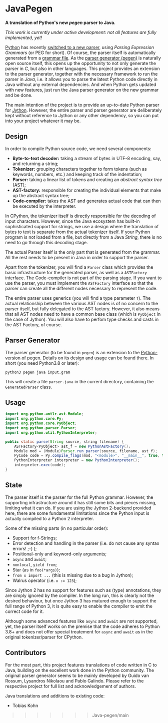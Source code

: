 # JavaPegen

**A translation of Python's new _pegen_ parser to Java.**

_This work is currently under active development: not all features are fully implemented, yet!_

[Python](https://www.python.org/) has recently [switched to a new parser](https://www.python.org/dev/peps/pep-0617/), 
using _Parsing Expression Grammars_ (or PEG for short).  Of course, the parser itself is automatically generated from
a [grammar file](https://github.com/python/cpython/blob/master/Grammar/python.gram).  As the 
[parser generator (pegen)](https://github.com/we-like-parsers/pegen) is naturally open source itself, this opens up
the opportunity to not only generate the parser in _C_, but also in other languages.  This project provides an
extension to the parser generator, together with the necessary framework to run the parser in _Java_, i.e. it allows
you to parse the latest Python code directly in Java without any external dependencies.  And when Python gets updated
with new features, just run the Java parser generator on the new grammar and be done.

The main intention of the project is to provide an up-to-date Python parser for [Jython](https://www.jython.org/).
However, the entire parser and parser generator are deliberately kept without reference to Jython or any other
dependency, so you can put into your project whatever it may be.


## Design

In order to compile Python source code, we need several components:

- **Byte-to-text decoder:** taking a stream of bytes in UTF-8 encoding, say, and returning a string;
- **Tokenizer:** grouping characters together to form tokens (such as keywords, numbers, etc.) and keeping track of
  the indentation;
- **Parser:** taking a linear list of tokens and creating an _abstract syntax tree_ (AST);
- **AST-factory:** responsible for creating the individual elements that make up the abstract syntax tree;
- **Code-compiler:** takes the AST and generates actual code that can then be executed by the interpreter.

In CPython, the tokenizer itself is directly responsible for the decoding of input characters.  However, since the
Java ecosystem has built-in sophisticated support for strings, we use a design where the translation of bytes to
text is separate from the actual tokenizer itself.  If your Python program is not loaded from a file, but directly
from a Java _String_, there is no need to go through this decoding stage.

The actual Parser itself is the only part that is generated from the grammar.  All the rest needs to be present in
Java in order to support the parser.

Apart from the tokenizer, you will find a `Parser` class which provides the basic infrastructure for the generated
parser, as well as a `ASTFactory` interface.  The Code-compiler is not part of the parsing stage.  If you want to
use the parser, you must implement the `ASTFactory` interface so that the parser can create all the different nodes
necessary to represent the code.

The entire parser uses generics (you will find a type parameter `T`).  The actual relationship between the various
AST nodes is of no concern to the parser itself, but fully delegated to the AST factory.  However, it also means
that all AST nodes need to have a common base class (which is `PyObject` in the case of Jython).  You will also 
have to perfom type checks and casts in the AST Factory, of course.


## Parser Generator

The parser generator (to be found in `pegen`) is an extension to the 
[Python-version of pegen](https://github.com/we-like-parsers/pegen/tree/master/pegen).  Details on its design and
usage can be found there.  In short (you need Python3.8 or later):
```
python3 pegen java input.gram
```
This will create a file `parser.java` in the current directory, containing the `GeneratedParser` class.


## Usage

```java
import org.python.antlr.ast.Module;
import org.python.core.Py;
import org.python.core.PyObject;
import org.python.parser.Parser;
import org.python.util.PythonInterpreter;

public static parse(String source, string filename) {
    ASTFactory<PyObject> ast_f = new PythonAstFactory();
    Module mod = (Module)Parser.run_parser(source, filename, ast_f);
    PyCode code = Py.compile_flags(mod, "<module>", "__main__", true, true, Py.getCompilerFlags());
    PythonInterpreter interpreter = new PythonInterpreter();
    interpreter.exec(code);
}
```


## State

The parser itself is the parser for the full Python grammar.  However, the supporting infrastructure around it has
still some bits and pieces missing, limiting what it can do.  If you are using the Jython 2-backend provided here,
there are some fundamental limitations since the Python input is actually compiled to a Python 2 interpreter.

Some of the missing parts (in no particular order):
- Support for f-Strings;
- Error detection and handling in the parser (i.e. do not cause any syntax errors! ;-) );
- Positional-only and keyword-only arguments;
- `async` and `await`;
- `nonlocal`, `yield from`;
- Star (as in `foo(*args)`);
- `from x import ...` (this is missing due to a bug in Jython);
- Walrus operator (i.e. `x := 123`);

Since Jython 2 has no support for features such as (type) annotations, they are simply ignored by the compiler.
In the long run, this is clearly not the desired behaviour, but once Jython 3 has matured enough to support the
full range of Python 3, it is quite easy to enable the compiler to emit the correct code for it.

Although some advanced features like `async` and `await` are not supported, yet, the parser itself works on
the premise that the code adheres to Python 3.8+ and does not offer special treatement for `async` and `await`
as in the original tokenizer/parser for CPython.


## Contributors

For the most part, this project features translations of code written in C to Java, building on the excellent work
done in the Python community.  The original parser generator seems to be mainly developed by Guido van Rossum, 
Lysandros Nikolaou and Pablo Galindo.  Please refer to the respective project for full list and acknowledgement of
authors.

Java translations and additions to existing code:
- Tobias Kohn






>>>>>>> Java-pegen/main
